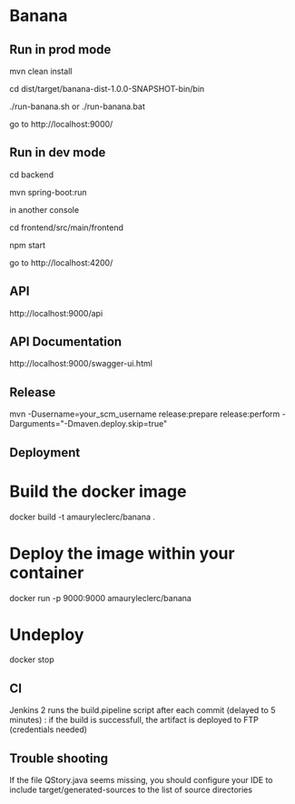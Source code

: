 # Banana

## Run in prod mode
mvn clean install

cd dist/target/banana-dist-1.0.0-SNAPSHOT-bin/bin

./run-banana.sh or ./run-banana.bat

go to http://localhost:9000/

## Run in dev mode
cd backend

mvn spring-boot:run

in another console

cd frontend/src/main/frontend

npm start

go to http://localhost:4200/

## API
http://localhost:9000/api

## API Documentation
http://localhost:9000/swagger-ui.html

## Release
mvn -Dusername=your_scm_username release:prepare release:perform -Darguments="-Dmaven.deploy.skip=true"

## Deployment

# Build the docker image
docker build -t amauryleclerc/banana .

# Deploy the image within your container
docker run -p 9000:9000 amauryleclerc/banana

# Undeploy
docker stop <ID>

## CI
Jenkins 2 runs the build.pipeline script after each commit (delayed to 5 minutes) : if the build is successfull, the artifact is deployed to FTP (credentials needed) 

## Trouble shooting
If the file QStory.java seems missing, you should configure your IDE to include target/generated-sources to the list of source directories
